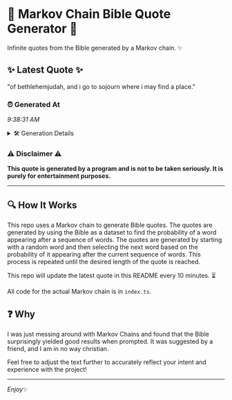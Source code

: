 # 📖 Markov Chain Bible Quote Generator 📖

Infinite quotes from the Bible generated by a Markov chain. ✨

## ✨ Latest Quote ✨
"of bethlehemjudah, and i go to sojourn where i may find a place."

### ⏰ Generated At
*9:38:31 AM*

<details>
    <summary>🛠️ Generation Details</summary>
    <p>
        <strong>🌱 Seed:</strong> of<br>
        <strong>🔄 Iterations:</strong> 12<br>
        <strong>📜 Context History:</strong><br>[ of ]: bethlehemjudah,<br>[ of, bethlehemjudah, ]: and<br>[ of, bethlehemjudah,, and ]: i<br>[ of, bethlehemjudah,, and, i ]: go<br>[ of, bethlehemjudah,, and, i, go ]: to<br>[ of, bethlehemjudah,, and, i, go, to ]: sojourn<br>[ bethlehemjudah,, and, i, go, to, sojourn ]: where<br>[ and, i, go, to, sojourn, where ]: i<br>[ i, go, to, sojourn, where, i ]: may<br>[ go, to, sojourn, where, i, may ]: find<br>[ to, sojourn, where, i, may, find ]: a<br>[ sojourn, where, i, may, find, a ]: place.<br>
    </p>
</details>

### ⚠️ Disclaimer ⚠️
**This quote is generated by a program and is not to be taken seriously. It is purely for entertainment purposes.**

---

## 🔍 How It Works

This repo uses a Markov chain to generate Bible quotes. The quotes are generated by using the Bible as a dataset to find the probability of a word appearing after a sequence of words. The quotes are generated by starting with a random word and then selecting the next word based on the probability of it appearing after the current sequence of words. This process is repeated until the desired length of the quote is reached.

This repo will update the latest quote in this README every 10 minutes. ⏳

All code for the actual Markov chain is in `index.ts`.

## ❓ Why

I was just messing around with Markov Chains and found that the Bible surprisingly yielded good results when prompted. 
It was suggested by a friend, and I am in no way christian.

Feel free to adjust the text further to accurately reflect your intent and experience with the project!

---

*Enjoy*✨
